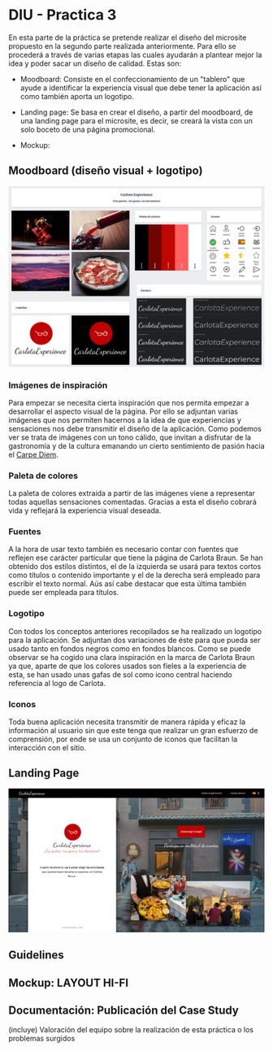 # DIU - Practica 3

En esta parte de la práctica se pretende realizar el diseño del microsite propuesto en la segundo parte realizada anteriormente. Para ello se procederá a través de varias etapas las cuales ayudarán a plantear mejor la idea y poder sacar un diseño de calidad. Estas son:

- Moodboard: Consiste en el confeccionamiento de un "tablero" que ayude a identificar la experiencia visual que debe tener la aplicación así como también aporta un logotipo.

- Landing page: Se basa en crear el diseño, a partir del moodboard, de una landing page para el microsite, es decir, se creará la vista con un solo boceto de una página promocional.

- Mockup: 

## Moodboard (diseño visual + logotipo)   

<img src="../img/moodboard2.png"/>

### Imágenes de inspiración

Para empezar se necesita cierta inspiración que nos permita empezar a desarrollar el aspecto visual de la página. Por ello se adjuntan varias imágenes que nos permiten hacernos a la idea de que experiencias y sensaciones nos debe transmitir el diseño de la aplicación. Como podemos ver se trata de imágenes con un tono cálido, que invitan a disfrutar de la gastronomía y de la cultura emanando un cierto sentimiento de pasión hacia el <u>Carpe Diem</u>.

### Paleta de colores

La paleta de colores extraida a partir de las imágenes viene a representar todas aquellas sensaciones comentadas. Gracias a esta el diseño cobrará vida y reflejará la experiencia visual deseada.

### Fuentes

A la hora de usar texto también es necesario contar con fuentes que reflejen ese carácter partícular que tiene la página de Carlota Braun. Se han obtenido dos estilos distintos, el de la izquierda se usará para textos cortos como títulos o contenido importante y el de la derecha será empleado para escribir el texto normal. Aús así cabe destacar que esta última también puede ser empleada para títulos.

### Logotipo

Con todos los conceptos anteriores recopilados se ha realizado un logotipo para la aplicación. Se adjuntan dos variaciones de éste para que pueda ser usado tanto en fondos negros como en fondos blancos. Como se puede observar se ha cogido una clara inspiración en la marca de Carlota Braun ya que, aparte de que los colores usados son fieles a la experiencia de esta, se han usado unas gafas de sol como icono central haciendo referencia al logo de Carlota.

### Iconos

Toda buena aplicación necesita transmitir de manera rápida y eficaz la información al usuario sin que este tenga que realizar un gran esfuerzo de comprensión, por ende se usa un conjunto de iconos que facilitan la interacción con el sitio.

## Landing Page

<img src="../img/landingpage1.png"/>

## Guidelines

## Mockup: LAYOUT HI-FI

## Documentación: Publicación del Case Study


(incluye) Valoración del equipo sobre la realización de esta práctica o los problemas surgidos
 
